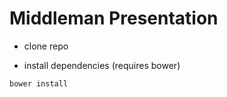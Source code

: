 # Middleman Presentation

* clone repo

* install dependencies (requires bower)

```bash
bower install
```

